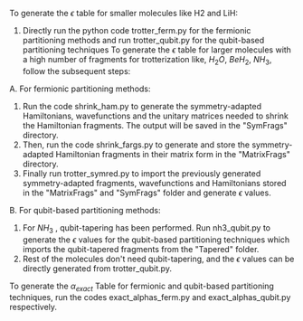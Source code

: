 
To generate the $\epsilon$ table for smaller molecules like H2 and LiH:
1. Directly run the python code trotter_ferm.py for the fermionic partitioning methods and run trotter_qubit.py for the qubit-based partitioning techniques
  To generate the $\epsilon$ table for larger molecules with a high number of fragments for trotterization like, $H_{2}O$, $BeH_{2}$, $NH_{3}$, follow the subsequent steps:


A. For fermionic partitioning methods:

  1. Run the code shrink_ham.py to generate the symmetry-adapted Hamiltonians, wavefunctions and the unitary matrices needed to shrink the Hamiltonian fragments. The output will be saved in the "SymFrags" directory.
  2. Then, run the code shrink_fargs.py to generate and store the symmetry-adapted Hamiltonian fragments in their matrix form in the "MatrixFrags" directory.
  3. Finally run trotter_symred.py to import the previously generated symmetry-adapted fragments, wavefunctions and Hamiltonians stored in the "MatrixFrags" and "SymFrags" folder and generate $\epsilon$ values.



B. For qubit-based partitioning methods:
   1. For $NH_{3}$ , qubit-tapering has been performed. Run nh3_qubit.py to generate the $\epsilon$ values for the qubit-based partitioning techniques which imports the qubit-tapered fragments from the "Tapered" folder.
   2. Rest of the molecules don't need qubit-tapering, and the $\epsilon$ values can be directly generated from trotter_qubit.py.

To generate the $\alpha_{exact}$ Table for fermionic and qubit-based partitioning techniques, run the codes exact_alphas_ferm.py and exact_alphas_qubit.py respectively.
